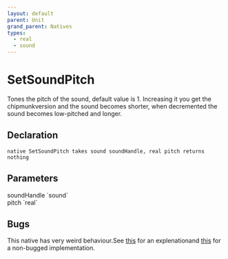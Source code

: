 ```yaml
---
layout: default
parent: Unit
grand_parent: Natives
types:
  - real
  - sound
---
```


# SetSoundPitch
Tones the pitch of the sound, default value is 1. Increasing it you get the chipmunkversion and the sound becomes shorter, when decremented the sound becomes low-pitched and longer.

## Declaration

```
native SetSoundPitch takes sound soundHandle, real pitch returns nothing
```

## Parameters
<dl>
  <dt>soundHandle `sound`</dt>
  <dd></dd>

  <dt>pitch `real`</dt>
  <dd></dd>
</dl>

## Bugs 
This native has very weird behaviour.See [this](http://www.hiveworkshop.com/threads/setsoundpitch-weirdness.215743/#post-2145419) for an explenationand [this](http://www.hiveworkshop.com/threads/snippet-rapidsound.258991/#post-2611724) for a non-bugged implementation.